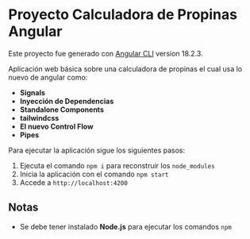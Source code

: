 # Proyecto Calculadora de Propinas Angular

Este proyecto fue generado con [Angular CLI](https://github.com/angular/angular-cli) version 18.2.3.

Aplicación web básica sobre una calculadora de propinas el cual usa lo nuevo de angular como:

- **Signals**
- **Inyección de Dependencias**
- **Standalone Components**
- **tailwindcss**
- **El nuevo Control Flow**
- **Pipes**

Para ejecutar la aplicación sigue los siguientes pasos:

1. Ejecuta el comando `npm i` para reconstruir los `node_modules`
2. Inicia la aplicación con el comando `npm start`
3. Accede a `http://localhost:4200`

## Notas
- Se debe tener instalado **Node.js** para ejecutar los comandos `npm`